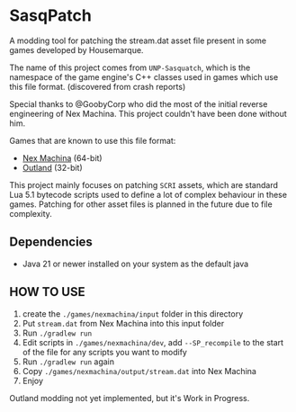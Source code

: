 # SasqPatch

A modding tool for patching the stream.dat asset file present in some games developed by Housemarque.

The name of this project comes from `UNP-Sasquatch`,
which is the namespace of the game engine's C++ classes used in games which use this file format. (discovered from crash reports)

Special thanks to @GoobyCorp who did the most of the initial reverse engineering of Nex Machina. This project couldn't have been done without him.

Games that are known to use this file format:
- [Nex Machina](https://housemarque.com/games/nexmachina/) (64-bit)
- [Outland](https://housemarque.com/games/outland/) (32-bit)

This project mainly focuses on patching `SCRI` assets, which are standard Lua 5.1 bytecode scripts used to define a lot of complex behaviour in these games.
Patching for other asset files is planned in the future due to file complexity.

## Dependencies
- Java 21 or newer installed on your system as the default java

## HOW TO USE
1. create the `./games/nexmachina/input` folder in this directory
2. Put `stream.dat` from Nex Machina into this input folder
3. Run `./gradlew run`
4. Edit scripts in `./games/nexmachina/dev`, add `--SP_recompile` to the start of the file for any scripts you want to modify
5. Run `./gradlew run` again
6. Copy `./games/nexmachina/output/stream.dat` into Nex Machina
7. Enjoy

Outland modding not yet implemented, but it's Work in Progress.